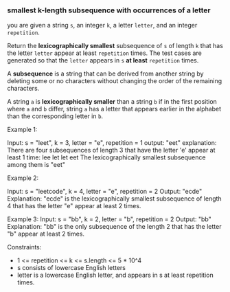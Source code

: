 ### smallest k-length subsequence with occurrences of a letter

you are given a string `s`, an integer `k`, a letter `letter`, and an integer `repetition`.

Return the **lexicographically smallest** subsequence of `s` of length `k` that has the letter `letter` appear at least `repetition` times. The test cases are generated so that the `letter` appears in `s` **at least** `repetition` times.

A **subsequence** is a string that can be derived from another string by deleting some or no characters without changing the order of the remaining characters.

A string `a` is **lexicographically smaller** than a string `b` if in the first position where `a` and `b` differ, string `a` has a letter that appears earlier in the alphabet than the corresponding letter in `b`.


Example 1:

Input: s = "leet", k = 3, letter = "e", repetition = 1
output: "eet"
explanation: There are four subsequences of length 3 that have the letter 'e' appear at least 1 time:
lee let let eet
The lexicographically smallest subsequence among them is "eet"


Example 2:

Input: s = "leetcode", k = 4, letter = "e", repetition = 2
Output: "ecde"
Explanation: "ecde" is the lexicographically smallest subsequence of length 4 that has the letter "e" appear at least 2 times.


Example 3:
Input: s = "bb", k = 2, letter = "b", repetition = 2
Output: "bb"
Explanation: "bb" is the only subsequence of the length 2 that has the letter "b" appear at least 2 times.

Constraints:
- 1 <= repetition <= k <= s.length <= 5 * 10^4
- s consists of lowercase English letters
- letter is a lowercase English letter, and appears in s at least repetition times.


